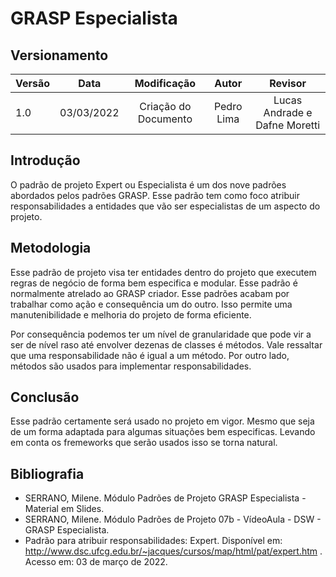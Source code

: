 # GRASP Especialista

## Versionamento

| Versão |    Data    |     Modificação      |   Autor    | Revisor |
| ------ | :--------: | :------------------: | :--------: | :-----: |
| 1.0    | 03/03/2022 | Criação do Documento | Pedro Lima | Lucas Andrade e Dafne Moretti |

## Introdução

O padrão de projeto Expert ou Especialista é um dos nove padrões abordados pelos padrões GRASP.
Esse padrão tem como foco atribuir responsabilidades a entidades que vão ser especialistas de um aspecto do projeto.

## Metodologia

Esse padrão de projeto visa ter entidades dentro do projeto que executem regras de negócio de forma bem especifica e modular. Esse padrão é normalmente atrelado ao GRASP criador. Esse padrões acabam por trabalhar como ação e consequência um do outro. Isso permite uma manutenibilidade e melhoria do projeto de forma eficiente.

Por consequência podemos ter um nível de granularidade que pode vir a ser de nível raso até envolver dezenas de classes é métodos. Vale ressaltar que uma responsabilidade não é igual a um método. Por outro lado, métodos são usados para implementar responsabilidades.

## Conclusão

Esse padrão certamente será usado no projeto em vigor. Mesmo que seja de um forma adaptada para algumas situações bem especificas. Levando em conta os fremeworks que serão usados isso se torna natural.

## Bibliografia

* SERRANO, Milene. Módulo Padrões de Projeto GRASP Especialista - Material em Slides.
* SERRANO, Milene. Módulo Padrões de Projeto 07b - VídeoAula - DSW - GRASP Especialista.
* Padrão para atribuir responsabilidades: Expert. Disponível em: http://www.dsc.ufcg.edu.br/~jacques/cursos/map/html/pat/expert.htm . Acesso em: 03 de março de 2022.